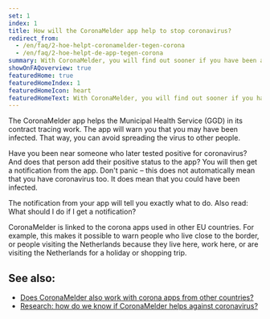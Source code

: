 ```yaml
---
set: 1
index: 1
title: How will the CoronaMelder app help to stop coronavirus?
redirect_from: 
  - /en/faq/2-hoe-helpt-coronamelder-tegen-corona
  - /en/faq/2-hoe-helpt-de-app-tegen-corona
summary: With CoronaMelder, you will find out sooner if you have been at a higher risk of infection.
showOnFAQoverview: true
featuredHome: true
featuredHomeIndex: 1
featuredHomeIcon: heart
featuredHomeText: With CoronaMelder, you will find out sooner if you have been at a higher risk of infection.
---
```

The CoronaMelder app helps the Municipal Health Service (GGD) in its contract tracing work. The app will warn you that you may have been infected. That way, you can avoid spreading the virus to other people.
 
Have you been near someone who later tested positive for coronavirus? And does that person add their positive status to the app? You will then get a notification from the app. Don't panic – this does not automatically mean that you have coronavirus too. It does mean that you could have been infected.
 
The notification from your app will tell you exactly what to do. Also read: What should I do if I get a notification?
 
CoronaMelder is linked to the corona apps used in other EU countries. For example, this makes it possible to warn people who live close to the border, or people visiting the Netherlands because they live here, work here, or are visiting the Netherlands for a holiday or shopping trip.

## See also:

- [Does CoronaMelder also work with corona apps from other countries?](/{{page.lang}}/faq/1-7-werkt-coronamelder-ook-met-apps-uit-andere-landen)
- [Research: how do we know if CoronaMelder helps against coronavirus?](/{{page.lang}}/faq/3-1-onderzoek-hoe-weten-we-of-coronamelder-helpt-tegen-corona)
